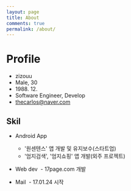 ```yaml
---
layout: page
title: About
comments: true
permalink: /about/
---
```


# Profile

- zizouu
- Male, 30
- 1988\. 12\.
- Software Engineer, Develop
- [thecarlos@naver.com](thecarlos6@naver.com)


## Skil

- Android App
  - '원센텐스' 앱 개발 및 유지보수(스타트업)
  - '엄지검색', '엄지쇼핑' 앱 개발(외주 프로젝트)

- Web dev
  - 17page.com 개발
 
- Mail
  - 17.01.24 시작

